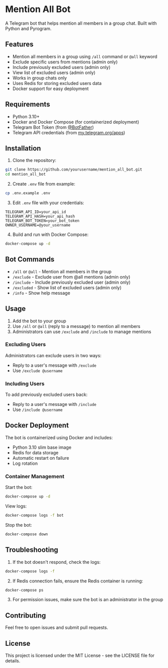 # Mention All Bot

A Telegram bot that helps mention all members in a group chat. Built with Python and Pyrogram.

## Features

- Mention all members in a group using `/all` command or `@all` keyword
- Exclude specific users from mentions (admin only)
- Include previously excluded users (admin only)
- View list of excluded users (admin only)
- Works in group chats only
- Uses Redis for storing excluded users data
- Docker support for easy deployment

## Requirements

- Python 3.10+
- Docker and Docker Compose (for containerized deployment)
- Telegram Bot Token (from [@BotFather](https://t.me/BotFather))
- Telegram API credentials (from [my.telegram.org/apps](https://my.telegram.org/apps))

## Installation

1. Clone the repository:
```bash
git clone https://github.com/yourusername/mention_all_bot.git
cd mention_all_bot
```

2. Create `.env` file from example:
```bash
cp .env.example .env
```

3. Edit `.env` file with your credentials:
```env
TELEGRAM_API_ID=your_api_id
TELEGRAM_API_HASH=your_api_hash
TELEGRAM_BOT_TOKEN=your_bot_token
OWNER_USERNAME=@your_username
```

4. Build and run with Docker Compose:
```bash
docker-compose up -d
```

## Bot Commands

- `/all` or `@all` - Mention all members in the group
- `/exclude` - Exclude user from @all mentions (admin only)
- `/include` - Include previously excluded user (admin only)
- `/excluded` - Show list of excluded users (admin only)
- `/info` - Show help message

## Usage

1. Add the bot to your group
2. Use `/all` or `@all` (reply to a message) to mention all members
3. Administrators can use `/exclude` and `/include` to manage mentions

### Excluding Users

Administrators can exclude users in two ways:
- Reply to a user's message with `/exclude`
- Use `/exclude @username`

### Including Users

To add previously excluded users back:
- Reply to a user's message with `/include`
- Use `/include @username`

## Docker Deployment

The bot is containerized using Docker and includes:
- Python 3.10 slim base image
- Redis for data storage
- Automatic restart on failure
- Log rotation

### Container Management

Start the bot:
```bash
docker-compose up -d
```

View logs:
```bash
docker-compose logs -f bot
```

Stop the bot:
```bash
docker-compose down
```

## Troubleshooting

1. If the bot doesn't respond, check the logs:
```bash
docker-compose logs -f
```

2. If Redis connection fails, ensure the Redis container is running:
```bash
docker-compose ps
```

3. For permission issues, make sure the bot is an administrator in the group

## Contributing

Feel free to open issues and submit pull requests.

## License

This project is licensed under the MIT License - see the LICENSE file for details. 
